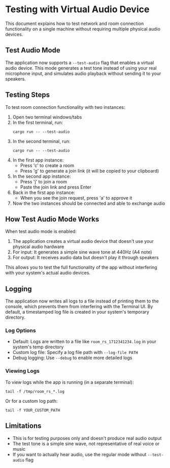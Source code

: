 # Testing with Virtual Audio Device

This document explains how to test network and room connection functionality on a single machine without requiring multiple physical audio devices.

## Test Audio Mode

The application now supports a `--test-audio` flag that enables a virtual audio device. This mode generates a test tone instead of using your real microphone input, and simulates audio playback without sending it to your speakers.

## Testing Steps

To test room connection functionality with two instances:

1. Open two terminal windows/tabs
2. In the first terminal, run:
   ```
   cargo run -- --test-audio
   ```
3. In the second terminal, run:
   ```
   cargo run -- --test-audio
   ```
4. In the first app instance:
   - Press 'c' to create a room
   - Press 'g' to generate a join link (it will be copied to your clipboard)
5. In the second app instance:
   - Press 'j' to join a room
   - Paste the join link and press Enter
6. Back in the first app instance:
   - When you see the join request, press 'a' to approve it
7. Now the two instances should be connected and able to exchange audio

## How Test Audio Mode Works

When test audio mode is enabled:

1. The application creates a virtual audio device that doesn't use your physical audio hardware
2. For input: It generates a simple sine wave tone at 440Hz (A4 note)
3. For output: It receives audio data but doesn't play it through speakers

This allows you to test the full functionality of the app without interfering with your system's actual audio devices.

## Logging

The application now writes all logs to a file instead of printing them to the console, which prevents them from interfering with the Terminal UI. By default, a timestamped log file is created in your system's temporary directory.

### Log Options

- Default: Logs are written to a file like `room_rs_1712341234.log` in your system's temp directory
- Custom log file: Specify a log file path with `--log-file PATH`
- Debug logging: Use `--debug` to enable more detailed logs

### Viewing Logs

To view logs while the app is running (in a separate terminal):
```
tail -f /tmp/room_rs_*.log
```

Or for a custom log path:
```
tail -f YOUR_CUSTOM_PATH
```

## Limitations

- This is for testing purposes only and doesn't produce real audio output
- The test tone is a simple sine wave, not representative of real voice or music
- If you want to actually hear audio, use the regular mode without `--test-audio` flag 